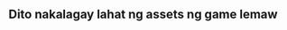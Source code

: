## Dito nakalagay lahat ng assets ng game lemaw

<!---
kafimoli/kafimoli is a ✨ special ✨ repository because its `README.md` (this file) appears on your GitHub profile.
You can click the Preview link to take a look at your changes.
--->
